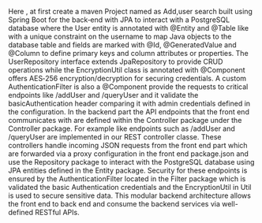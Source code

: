 Here , at first create a maven Project named as Add,user search built using Spring Boot for the back‑end with JPA to interact with a PostgreSQL database
where the User entity is annotated with @Entity and @Table like with a unique constraint on the username to map Java objects to the database table and fields are marked with @Id, 
@GeneratedValue and @Column to define primary keys and column attributes or properties. The UserRepository interface extends JpaRepository to provide CRUD operations
while the EncryptionUtil class is annotated with @Component offers AES‑256 encryption/decryption for securing credentials. A custom AuthenticationFilter is also a @Component
provide the requests to critical endpoints like /addUser and /queryUser and it validate the basicAuthentication header comparing it with admin credentials defined in the configuration.
In the backend part the API endpoints that the front end communicates with are defined within the Controller package under the Controller package. 
For example like endpoints such as /addUser and /queryUser are implemented in our REST controller classe. 
These controllers handle incoming JSON requests from the front end part which are forwarded via a proxy configuration in the front end package.json
and use the Repository package to interact with the PostgreSQL database using JPA entities defined in the Entity package. Security for these endpoints is ensured by the
AuthenticationFilter located in the Filter package which is validated the basic Authentication credentials and the EncryptionUtil in Util is used to secure sensitive data. 
This modular backend architecture allows the front end to back end and consume the backend services via well-defined RESTful APIs.
